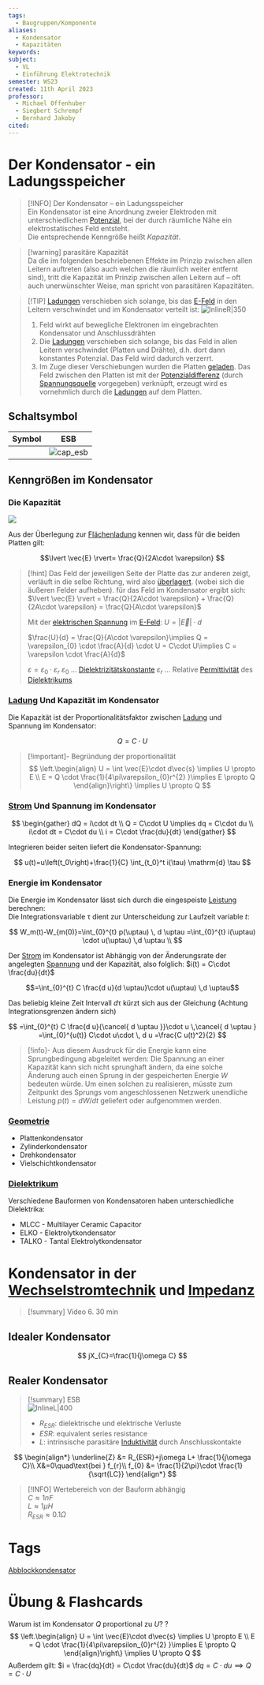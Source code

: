 ```yaml
---
tags:
  - Baugruppen/Komponente
aliases:
  - Kondensator
  - Kapazitäten
keywords:
subject:
  - VL
  - Einführung Elektrotechnik
semester: WS23
created: 11th April 2023
professor:
  - Michael Offenhuber
  - Siegbert Schrempf
  - Bernhard Jakoby
cited: 
---
```


# Der Kondensator - ein Ladungsspeicher

> [!INFO] Der Kondensator – ein Ladungsspeicher  
>  Ein Kondensator ist eine Anordnung zweier Elektroden mit unterschiedlichem [Potenzial](elektrische%20Spannung.md), bei der durch räumliche Nähe ein elektrostatisches Feld entsteht.  
>  Die entsprechende Kenngröße heißt *Kapazität*.

> [!warning] parasitäre Kapazität  
>  Da die im folgenden beschriebenen Effekte im Prinzip zwischen allen Leitern auftreten (also auch welchen die räumlich weiter entfernt sind), tritt die Kapazität im Prinzip zwischen allen Leitern auf – oft auch unerwünschter Weise, man spricht von parasitären Kapazitäten.

> [!TIP] [Ladungen](elektrisches%20Feld.md) verschieben sich solange, bis das [E-Feld](elektrisches%20Feld.md) in den Leitern verschwindet und im Kondensator verteilt ist:
> ![InlineR|350](assets/KondensatorBatterie.png)
> 1. Feld wirkt auf bewegliche Elektronen im eingebrachten Kondensator und Anschlussdrähten
> 2. Die [Ladungen](elektrisches%20Feld.md) verschieben sich solange, bis das Feld in allen Leitern verschwindet (Platten und Drähte), d.h. dort dann konstantes Potenzial. Das Feld wird dadurch verzerrt.
> 3. Im Zuge dieser Verschiebungen wurden die Platten [geladen](elektrisches%20Feld.md). Das Feld zwischen den Platten ist mit der [Potenzialdifferenz](elektrische%20Spannung.md) (durch [Spannungsquelle](elektrische%20Spannung.md) vorgegeben) verknüpft, erzeugt wird es vornehmlich durch die [Ladungen](elektrisches%20Feld.md) auf dem Platten.

## Schaltsymbol

| Symbol | ESB                     |
| ------ | ----------------------- |
|        | ![cap_esb](cap_esb.png) |

## Kenngrößen im Kondensator

### Die Kapazität

![](assets/Plattenkondensator.png)

Aus der Überlegung zur [Flächenladung](Flächenladung.md) kennen wir, dass für die beiden Platten gilt:

$$\lvert \vec{E} \rvert= \frac{Q}{2A\cdot \varepsilon}  $$

> [!hint] Das Feld der jeweiligen Seite der Platte das zur anderen zeigt, verläuft in die selbe Richtung, wird also [überlagert](Superpositionsprinzip.md). (wobei sich die äußeren Felder aufheben).
> für das Feld im Kondensator ergibt sich: $\lvert \vec{E} \rvert = \frac{Q}{2A\cdot \varepsilon} + \frac{Q}{2A\cdot \varepsilon} = \frac{Q}{A\cdot \varepsilon}$
> 
> Mit der [elektrischen Spannung](elektrische%20Spannung.md) im [E-Feld](elektrisches%20Feld.md): $U = \lvert \vec{E} \rvert \cdot d$
> 
> $\frac{U}{d} = \frac{Q}{A\cdot \varepsilon}\implies Q = \varepsilon_{0} \cdot \frac{A}{d} \cdot U = C\cdot U\implies C = \varepsilon \cdot \frac{A}{d}$
>
> $\varepsilon = \varepsilon_{0}\cdot\varepsilon_{r}$
> $\varepsilon_{0}$ … [Dielektrizitätskonstante](../Physik/Konstanten/Dielektrizitätskonstante%20des%20Vakuum.md)
> $\varepsilon_{r}$ … Relative [Permittivität](Dielektrikum.md) des [Dielektrikums](Dielektrikum.md)
>   

### [Ladung](elektrisches%20Feld.md) Und Kapazität im Kondensator

Die Kapazität ist der Proportionalitätsfaktor zwischen [Ladung](elektrische%20Ladung.md) und Spannung im Kondensator:

$$
Q=C\cdot U
$$
> [!important]- Begründung der proportionalität
> $$
> \left.\begin{align}
> U = \int \vec{E}\cdot d\vec{s} \implies U \propto E \\
> E = Q \cdot \frac{1}{4\pi\varepsilon_{0}r^{2} }\implies E \propto Q
> \end{align}\right\} \implies U \propto Q
> $$

### [Strom](elektrischer%20Strom.md) Und Spannung im Kondensator

$$
\begin{gather}
dQ = i\cdot dt \\
Q = C\cdot U \implies dq = C\cdot du \\
i\cdot dt = C\cdot du \\
i = C\cdot \frac{du}{dt}
\end{gather}
$$

Integrieren beider seiten liefert die Kondensator-Spannung:

$$ u(t)=u\left(t_0\right)+\frac{1}{C} \int_{t_0}^t i(\tau) \mathrm{d} \tau $$

### Energie im Kondensator

Die Energie im Kondensator lässt sich durch die eingespeiste [Leistung](elektrische%20Leistung.md) berechnen:  
Die Integrationsvariable $\uptau$ dient zur Unterscheidung zur Laufzeit variable $t$: 

$$
W_m(t)-W_{m(0)}=\int_{0}^{t} p(\uptau) \, d \uptau =\int_{0}^{t} i(\uptau) \cdot u(\uptau) \,d \uptau \\
$$

Der [Strom](elektrischer%20Strom.md) im Kondensator ist Abhängig von der Änderungsrate der angelegten [Spannung](elektrische%20Spannung.md) und der Kapazität, also folglich: $i(t) = C\cdot \frac{du}{dt}$  

$$=\int_{0}^{t} C \frac{d u}{d \uptau}\cdot u(\uptau) \,d \uptau$$

Das beliebig kleine Zeit Intervall $d\uptau$ kürzt sich aus der Gleichung (Achtung Integrationsgrenzen ändern sich)

$$
=\int_{0}^{t} C \frac{d u}{\cancel{ d \uptau }}\cdot u \,\cancel{ d \uptau }
=\int_{0}^{u(t)} C\cdot u\cdot \, d u
=\frac{C u(t)^2}{2}
$$

> [!info]- Aus diesem Ausdruck für die Energie kann eine Sprungbedingung abgeleitet werden:
> Die Spannung an einer Kapazität kann sich nicht sprunghaft ändern, da eine solche Änderung auch einen Sprung in der gespeicherten Energie $W$ bedeuten würde.
> Um einen solchen zu realisieren, müsste zum Zeitpunkt des Sprungs vom angeschlossenen Netzwerk unendliche Leistung $p(t)=d W / d t$ geliefert oder aufgenommen werden.

### [Geometrie](Geometrie.md)

- Plattenkondensator
- Zylinderkondensator
- Drehkondensator
- Vielschichtkondensator

### [Dielektrikum](Dielektrikum.md)

Verschiedene Bauformen von Kondensatoren haben unterschiedliche Dielektrika:
- MLCC - Multilayer Ceramic Capacitor
- ELKO - Elektrolytkondensator
- TALKO - Tantal Elektrolytkondensator

# Kondensator in der [Wechselstromtechnik](Wechselstromtechnik.md) und [Impedanz](Impedanz.md)

> [!summary] Video 6. 30 min

## Idealer Kondensator

$$
jX_{C}=\frac{1}{j\omega C}
$$

## Realer Kondensator

> [!summary] ESB  
> ![InlineL|400](assets/cap_esb.png)
> 
> - $R_{ESR}$: dielektrische und elektrische Verluste
> - $ESR$: equivalent series resistance
> - $L$: intrinsische parasitäre [Induktivität](Induktivitäten.md) durch Anschlusskontakte

$$
\begin{align*}
\underline{Z} &= R_{ESR}+j\omega L+ \frac{1}{j\omega C}\\
X&=0\quad\text{bei } f_{r}\\
f_{0} &= \frac{1}{2\pi}\cdot \frac{1}{\sqrt{LC}}
\end{align*}
$$

> [!INFO] Wertebereich von der Bauform abhängig  
> $C\approx1nF$  
> $L\approx1\mu H$  
> $R_{ESR}\approx0.1\Omega$

# Tags

[Abblockkondensator](Abblockkondensator.md)

# Übung & Flashcards

Warum ist im Kondensator $Q$ proportional zu $U$?
?
$$
\left.\begin{align}
U = \int \vec{E}\cdot d\vec{s} \implies U \propto E \\
E = Q \cdot \frac{1}{4\pi\varepsilon_{0}r^{2} }\implies E \propto Q
\end{align}\right\} \implies U \propto Q
$$
Außerdem gilt:
$i = \frac{dq}{dt} = C\cdot \frac{du}{dt}$
$dq = C\cdot du\implies Q=C\cdot U$